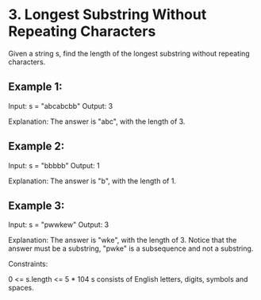# 3. Longest Substring Without Repeating Characters

Given a string s, find the length of the longest 
substring
 without repeating characters.


## Example 1:

Input: s = "abcabcbb"
Output: 3

Explanation: The answer is "abc", with the length of 3.


## Example 2:

Input: s = "bbbbb"
Output: 1

Explanation: The answer is "b", with the length of 1.

## Example 3:

Input: s = "pwwkew"
Output: 3

Explanation: The answer is "wke", with the length of 3.
Notice that the answer must be a substring, "pwke" is a subsequence and not a substring.
 

Constraints:

0 <= s.length <= 5 * 104
s consists of English letters, digits, symbols and spaces.